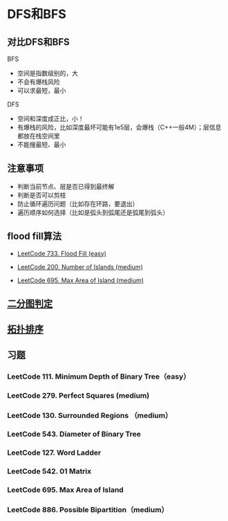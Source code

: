# DFS和BFS

## 对比DFS和BFS

BFS

- 空间是指数级别的，大
- 不会有爆栈风险
- 可以求最短，最小

DFS

- 空间和深度成正比，小！
- 有爆栈的风险，比如深度最坏可能有1e5层，会爆栈（C++一般4M）；层信息都放在栈空间里
- 不能搜最短、最小

## 注意事项

- 判断当前节点、层是否已得到最终解
- 判断是否可以剪枝
- 防止循环遍历问题（比如存在环路，要退出）
- 遍历顺序如何选择（比如是弧头到弧尾还是弧尾到弧头）

## flood fill算法

- [LeetCode 733. Flood Fill (easy)](https://github.com/muyids/leetcode/blob/master/algorithms/701-800/733.flood-fill.md)

- [LeetCode 200. Number of Islands (medium)](https://github.com/muyids/leetcode/blob/master/algorithms/201-300/200.number-of-islands.md)


- [LeetCode 695. Max Area of Island (medium)](https://github.com/muyids/leetcode/blob/master/algorithms/601-700/695.max-area-of-island.md)

## [二分图判定](./二分图.md)

## [拓扑排序](./拓扑排序.md)

## 习题

### LeetCode 111. Minimum Depth of Binary Tree（easy）

### LeetCode 279. Perfect Squares (medium)

### LeetCode 130. Surrounded Regions （medium）

### LeetCode 543. Diameter of Binary Tree

### LeetCode 127. Word Ladder

### LeetCode 542. 01 Matrix

### LeetCode 695. Max Area of Island

### LeetCode 886. Possible Bipartition（medium）

